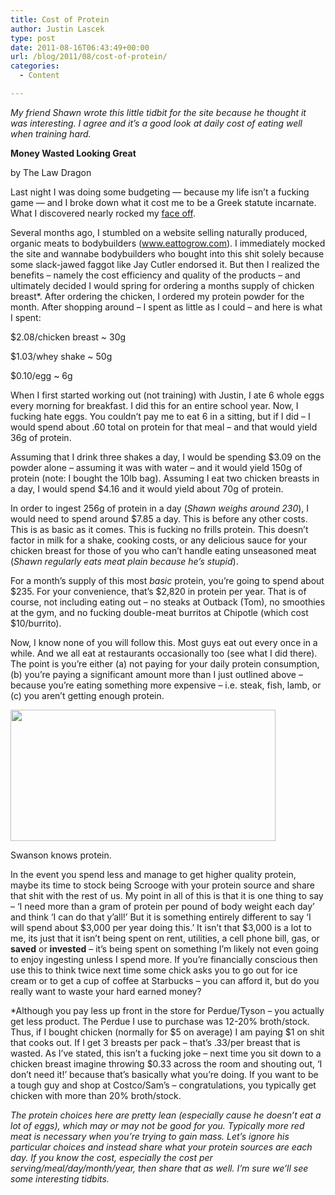 ```yaml
---
title: Cost of Protein
author: Justin Lascek
type: post
date: 2011-08-16T06:43:49+00:00
url: /blog/2011/08/cost-of-protein/
categories:
  - Content

---
```

_My friend Shawn wrote this little tidbit for the site because he thought it was interesting. I agree and it&#8217;s a good look at daily cost of eating well when training hard._
  

  
**Money Wasted Looking Great**
  
by The Law Dragon
  


Last night I was doing some budgeting &#8212; because my life isn’t a fucking game &#8212; and I broke down what it cost me to be a Greek statute incarnate. What I discovered nearly rocked my [face off][1].
  

  
Several months ago, I stumbled on a website selling naturally produced, organic meats to bodybuilders (www.eattogrow.com). I immediately mocked the site and wannabe bodybuilders who bought into this shit solely because some slack-jawed faggot like Jay Cutler endorsed it. But then I realized the benefits – namely the cost efficiency and quality of the products – and ultimately decided I would spring for ordering a months supply of chicken breast*. After ordering the chicken, I ordered my protein powder for the month. After shopping around – I spent as little as I could – and here is what I spent:
  
	  

  
$2.08/chicken breast ~ 30g
  
$1.03/whey shake ~ 50g
  
$0.10/egg ~ 6g
  

  
When I first started working out (not training) with Justin, I ate 6 whole eggs every morning for breakfast. I did this for an entire school year. Now, I fucking hate eggs. You couldn’t pay me to eat 6 in a sitting, but if I did – I would spend about .60 total on protein for that meal – and that would yield 36g of protein.
  

  
Assuming that I drink three shakes a day, I would be spending $3.09 on the powder alone – assuming it was with water – and it would yield 150g of protein (note: I bought the 10lb bag). Assuming I eat two chicken breasts in a day, I would spend $4.16 and it would yield about 70g of protein.
  

  
In order to ingest 256g of protein in a day (_Shawn weighs around 230_), I would need to spend around $7.85 a day. This is before any other costs. This is as basic as it comes. This is fucking no frills protein. This doesn’t factor in milk for a shake, cooking costs, or any delicious sauce for your chicken breast for those of you who can’t handle eating unseasoned meat (_Shawn regularly eats meat plain because he&#8217;s stupid_).
  

  
For a month’s supply of this most _basic_ protein, you’re going to spend about $235. For your convenience, that’s $2,820 in protein per year. That is of course, not including eating out – no steaks at Outback (Tom), no smoothies at the gym, and no fucking double-meat burritos at Chipotle (which cost $10/burrito).
  

  
Now, I know none of you will follow this. Most guys eat out every once in a while. And we all eat at restaurants occasionally too (see what I did there). The point is you’re either (a) not paying for your daily protein consumption, (b) you’re paying a significant amount more than I just outlined above – because you’re eating something more expensive – i.e. steak, fish, lamb, or (c) you aren’t getting enough protein. 

<div id="attachment_5135" style="width: 434px" class="wp-caption aligncenter">
  <a href="/2011/08/ron-swanson-pic.jpg"><img aria-describedby="caption-attachment-5135" data-attachment-id="5135" data-permalink="/blog/2011/08/cost-of-protein/ron-swanson-pic/" data-orig-file="/2011/08/ron-swanson-pic.jpg" data-orig-size="424,210" data-comments-opened="1" data-image-meta="{&quot;aperture&quot;:&quot;0&quot;,&quot;credit&quot;:&quot;&quot;,&quot;camera&quot;:&quot;&quot;,&quot;caption&quot;:&quot;&quot;,&quot;created_timestamp&quot;:&quot;0&quot;,&quot;copyright&quot;:&quot;&quot;,&quot;focal_length&quot;:&quot;0&quot;,&quot;iso&quot;:&quot;0&quot;,&quot;shutter_speed&quot;:&quot;0&quot;,&quot;title&quot;:&quot;&quot;}" data-image-title="ron-swanson-pic" data-image-description="" data-medium-file="/2011/08/ron-swanson-pic.jpg" data-large-file="/2011/08/ron-swanson-pic.jpg" src="/2011/08/ron-swanson-pic.jpg" alt="" title="ron-swanson-pic" width="424" height="210" class="size-full wp-image-5135" /></a>
  
  <p id="caption-attachment-5135" class="wp-caption-text">
    Swanson knows protein.
  </p>
</div>

In the event you spend less and manage to get higher quality protein, maybe its time to stock being Scrooge with your protein source and share that shit with the rest of us. My point in all of this is that it is one thing to say – ‘I need more than a gram of protein per pound of body weight each day’ and think ‘I can do that y’all!’ But it is something entirely different to say ‘I will spend about $3,000 per year doing this.’ It isn’t that $3,000 is a lot to me, its just that it isn’t being spent on rent, utilities, a cell phone bill, gas, or **saved** or **invested** – it&#8217;s being spent on something I’m likely not even going to enjoy ingesting unless I spend more. If you’re financially conscious then use this to think twice next time some chick asks you to go out for ice cream or to get a cup of coffee at Starbucks – you can afford it, but do you really want to waste your hard earned money?
  

  
*Although you pay less up front in the store for Perdue/Tyson – you actually get less product. The Perdue I use to purchase was 12-20% broth/stock. Thus, if I bought chicken (normally for $5 on average) I am paying $1 on shit that cooks out. If I get 3 breasts per pack – that’s .33/per breast that is wasted. As I’ve stated, this isn’t a fucking joke – next time you sit down to a chicken breast imagine throwing $0.33 across the room and shouting out, &#8216;I don’t need it!’ because that’s basically what you’re doing. If you want to be a tough guy and shop at Costco/Sam’s – congratulations, you typically get chicken with more than 20% broth/stock.
  

  
_The protein choices here are pretty lean (especially cause he doesn&#8217;t eat a lot of eggs), which may or may not be good for you. Typically more red meat is necessary when you&#8217;re trying to gain mass. Let&#8217;s ignore his particular choices and instead share what your protein sources are each day. If you know the cost, especially the cost per serving/meal/day/month/year, then share that as well. I&#8217;m sure we&#8217;ll see some interesting tidbits._

 [1]: http://www.youtube.com/watch?v=YiwA3C2qeRo
